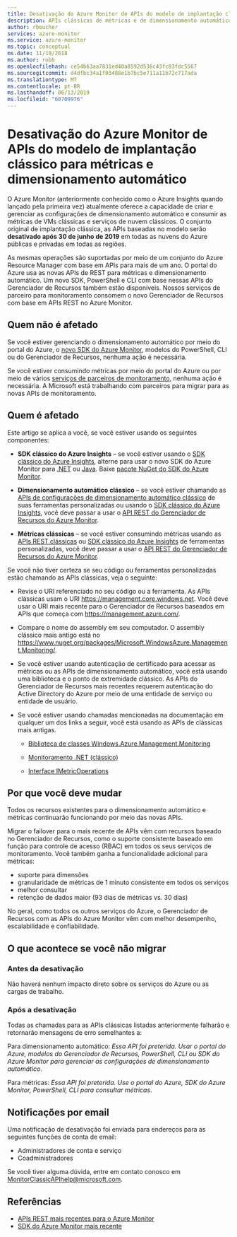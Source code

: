 ```yaml
---
title: Desativação do Azure Monitor de APIs do modelo de implantação clássico para métricas e dimensionamento automático
description: APIs clássicas de métricas e de dimensionamento automático, também chamadas de Gerenciamento de Serviços do Azure (ASM) ou modelo de implantação RDFE sendo desativado
author: rboucher
services: azure-monitor
ms.service: azure-monitor
ms.topic: conceptual
ms.date: 11/19/2018
ms.author: robb
ms.openlocfilehash: ce54b63aa7831ed40a8592d536c43fc83fdc5567
ms.sourcegitcommit: d4dfbc34a1f03488e1b7bc5e711a11b72c717ada
ms.translationtype: MT
ms.contentlocale: pt-BR
ms.lasthandoff: 06/13/2019
ms.locfileid: "60709976"
---
```

# <a name="azure-monitor-retirement-of-classic-deployment-model-apis-for-metrics-and-autoscale"></a>Desativação do Azure Monitor de APIs do modelo de implantação clássico para métricas e dimensionamento automático

O Azure Monitor (anteriormente conhecido como o Azure Insights quando lançado pela primeira vez) atualmente oferece a capacidade de criar e gerenciar as configurações de dimensionamento automático e consumir as métricas de VMs clássicas e serviços de nuvem clássicos. O conjunto original de implantação clássica, as APIs baseadas no modelo serão **desativado após 30 de junho de 2019** em todas as nuvens do Azure públicas e privadas em todas as regiões.   

As mesmas operações são suportadas por meio de um conjunto do Azure Resource Manager com base em APIs para mais de um ano. O portal do Azure usa as novas APIs de REST para métricas e dimensionamento automático. Um novo SDK, PowerShell e CLI com base nessas APIs do Gerenciador de 
Recursos também estão disponíveis. Nossos serviços de parceiro para monitoramento consomem o novo Gerenciador de Recursos com base em APIs REST no Azure Monitor.  

## <a name="who-is-not-affected"></a>Quem não é afetado

Se você estiver gerenciando o dimensionamento automático por meio do portal do Azure, o [novo SDK do Azure Monitor](https://www.nuget.org/packages/Microsoft.Azure.Management.Monitor/), modelos do PowerShell, CLI ou do Gerenciador de Recursos, nenhuma ação é necessária.  

Se você estiver consumindo métricas por meio do portal do Azure ou por meio de vários [serviços de parceiros de monitoramento](../../azure-monitor/platform/partners.md), nenhuma ação é necessária. A Microsoft está trabalhando com parceiros para migrar para as novas APIs de monitoramento.

## <a name="who-is-affected"></a>Quem é afetado

Este artigo se aplica a você, se você estiver usando os seguintes componentes:

- **SDK clássico do Azure Insights** – se você estiver usando o [SDK clássico do Azure Insights](https://www.nuget.org/packages/Microsoft.WindowsAzure.Management.Monitoring/), alterne para usar o novo SDK do Azure Monitor para [.NET](https://github.com/azure/azure-libraries-for-net#download) ou [Java](https://github.com/azure/azure-libraries-for-java#download). Baixe [pacote NuGet do SDK do Azure Monitor](https://www.nuget.org/packages/Microsoft.Azure.Management.Monitor/).

- **Dimensionamento automático clássico** – se você estiver chamando as [APIs de configurações de dimensionamento automático clássico](https://msdn.microsoft.com/library/azure/mt348562.aspx) de suas ferramentas personalizadas ou usando o [SDK clássico do Azure Insights](https://www.nuget.org/packages/Microsoft.WindowsAzure.Management.Monitoring/), você deve passar a usar o [ API REST do Gerenciador de Recursos do Azure Monitor](https://docs.microsoft.com/rest/api/monitor/autoscalesettings).

- **Métricas clássicas** – se você estiver consumindo métricas usando as [APIs REST clássicas](https://msdn.microsoft.com/library/azure/dn510374.aspx) ou [SDK clássico do Azure Insights](https://www.nuget.org/packages/Microsoft.WindowsAzure.Management.Monitoring/) de ferramentas personalizadas, você deve passar a usar o [ API REST do Gerenciador de Recursos do Azure Monitor](https://docs.microsoft.com/rest/api/monitor/autoscalesettings). 

Se você não tiver certeza se seu código ou ferramentas personalizadas estão chamando as APIs clássicas, veja o seguinte:

- Revise o URI referenciado no seu código ou a ferramenta. As APIs clássicas usam o URI https://management.core.windows.net. Você deve usar o URI mais recente para o Gerenciador de Recursos baseados em APIs que começa com https://management.azure.com/.

- Compare o nome do assembly em seu computador. O assembly clássico mais antigo está no https://www.nuget.org/packages/Microsoft.WindowsAzure.Management.Monitoring/.

- Se você estiver usando autenticação de certificado para acessar as métricas ou as APIs de dimensionamento automático, você está usando uma biblioteca e o ponto de extremidade clássico. As APIs do Gerenciador de Recursos mais recentes requerem autenticação do Active Directory do Azure por meio de uma entidade de serviço ou entidade de usuário.

- Se você estiver usando chamadas mencionadas na documentação em qualquer um dos links a seguir, você está usando as APIs de clássicas mais antigas.

  - [Biblioteca de classes Windows.Azure.Management.Monitoring](https://docs.microsoft.com/previous-versions/azure/dn510414(v=azure.100))

  - [Monitoramento .NET (clássico)](https://docs.microsoft.com/previous-versions/azure/reference/mt348562(v%3dazure.100))

  - [Interface IMetricOperations](https://docs.microsoft.com/previous-versions/azure/reference/dn802395(v%3dazure.100))

## <a name="why-you-should-switch"></a>Por que você deve mudar

Todos os recursos existentes para o dimensionamento automático e métricas continuarão funcionando por meio das novas APIs.  

Migrar o failover para o mais recente de APIs vêm com recursos baseado no Gerenciador de Recursos, como o suporte consistente baseado em função para controle de acesso (RBAC) em todos os seus serviços de monitoramento. Você também ganha a funcionalidade adicional para métricas: 

- suporte para dimensões
- granularidade de métricas de 1 minuto consistente em todos os serviços 
- melhor consultar
- retenção de dados maior (93 dias de métricas vs. 30 dias) 

No geral, como todos os outros serviços do Azure, o Gerenciador de Recursos com as APIs do Azure Monitor vêm com melhor desempenho, escalabilidade e confiabilidade. 

## <a name="what-happens-if-you-do-not-migrate"></a>O que acontece se você não migrar

### <a name="before-retirement"></a>Antes da desativação

Não haverá nenhum impacto direto sobre os serviços do Azure ou as cargas de trabalho.  

### <a name="after-retirement"></a>Após a desativação

Todas as chamadas para as APIs clássicas listadas anteriormente falharão e retornarão mensagens de erro semelhantes a:

Para dimensionamento automático: *Essa API foi preterida. Usar o portal do Azure, modelos do Gerenciador de Recursos, PowerShell, CLI ou SDK do Azure Monitor para gerenciar as configurações de dimensionamento automático*.  

Para métricas: *Essa API foi preterida. Use o portal do Azure, SDK do Azure Monitor, PowerShell, CLI para consultar métricas*.

## <a name="email-notifications"></a>Notificações por email

Uma notificação de desativação foi enviada para endereços para as seguintes funções de conta de email: 

- Administradores de conta e serviço
- Coadministradores  

Se você tiver alguma dúvida, entre em contato conosco em MonitorClassicAPIhelp@microsoft.com.  

## <a name="references"></a>Referências

- [APIs REST mais recentes para o Azure Monitor](https://docs.microsoft.com/rest/api/monitor/) 
- [SDK do Azure Monitor mais recente](https://www.nuget.org/packages/Microsoft.Azure.Management.Monitor/)
